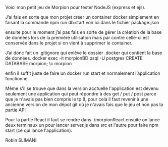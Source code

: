 Voici mon petit jeu de Morpion pour tester NodeJS (express et ejs).

J’ai fais en sorte que mon projet créer un container docker simplement en faisant la commande npm run db:start voir ici dans le fichier package.json

ensuite pour le moment j’ai pas fais en sorte de gérer la création de la base de données lors de la première utilisation mais par contre celle-ci est conservée dans le projet si on vient à supprimer le container.

J’ai donc fait un .gitignore qui enlève le dossier .docker qui contient la base de données. 
docker exec -it morpionBD psql -U postgres
CREATE DATABASE morpion;
\c morpion

enfin il suffit juste de faire un docker run start et normalement l’application fonctionne.

Même s'il se trouve que dans la version acctuelle l'application est devenu seulement une application qui peut répondre à des get / put / post parce que je n'avais pas bien compris le tp 8, pour cela il faut revenir à une ancienne version de mon dépot git où je n'avais fais que le jeu et non pas la partie API

Pour la partie React il faut se rendre dans ./morpionReact
ensuite on lance deux terminaux un pour lancer server.js dans src et l'autre pour faire npm start (ce qui lance l'application). 

Robin SLIMANI
